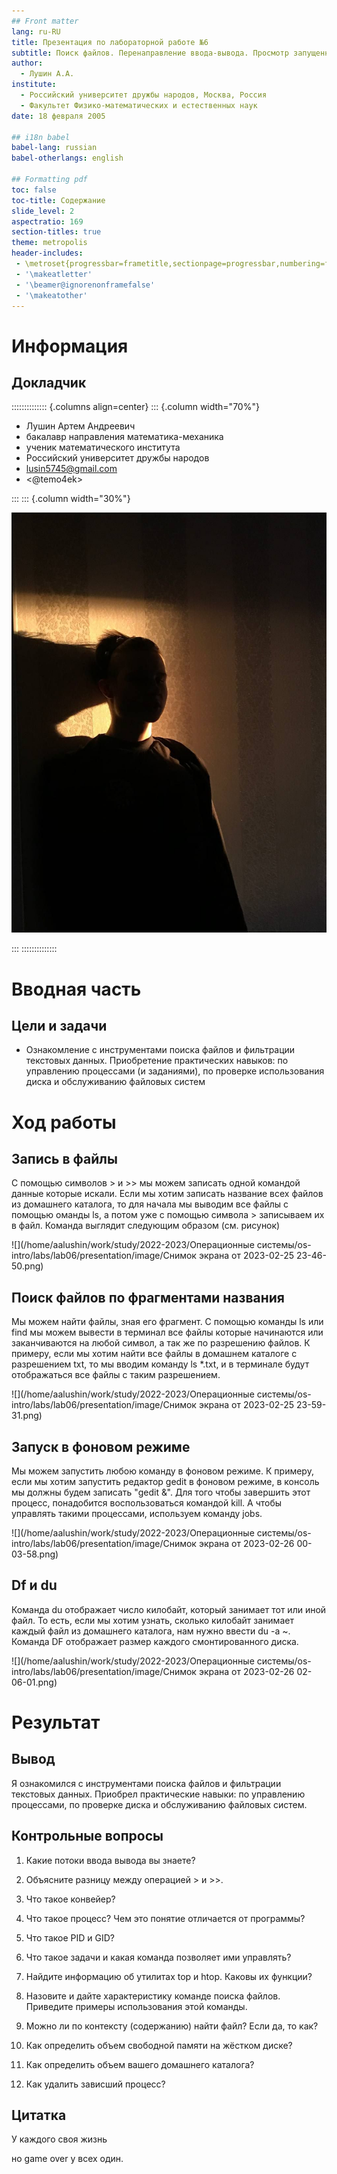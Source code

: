 ```yaml
---
## Front matter
lang: ru-RU
title: Презентация по лабораторной работе №6
subtitle: Поиск файлов. Перенаправление ввода-вывода. Просмотр запущенных процессов
author:
  - Лушин А.А.
institute:
  - Российский университет дружбы народов, Москва, Россия
  - Факультет Физико-математических и естественных наук
date: 18 февраля 2005

## i18n babel
babel-lang: russian
babel-otherlangs: english

## Formatting pdf
toc: false
toc-title: Содержание
slide_level: 2
aspectratio: 169
section-titles: true
theme: metropolis
header-includes:
 - \metroset{progressbar=frametitle,sectionpage=progressbar,numbering=fraction}
 - '\makeatletter'
 - '\beamer@ignorenonframefalse'
 - '\makeatother'
---
```


# Информация

## Докладчик

:::::::::::::: {.columns align=center}
::: {.column width="70%"}

   * Лушин Артем Андреевич
  * бакалавр направления математика-механика
  * ученик математического института
  * Российский университет дружбы народов
  * [lusin5745@gmail.com](lusin5745@gmail.com)
  * <@temo4ek>

:::
::: {.column width="30%"}

![](./image/mee.jpeg)

:::
::::::::::::::

# Вводная часть

## Цели и задачи

- Ознакомление с инструментами поиска файлов и фильтрации текстовых данных.
Приобретение практических навыков: по управлению процессами (и заданиями), по
проверке использования диска и обслуживанию файловых систем

# Ход работы

## Запись в файлы

С помощью символов > и >> мы можем записать одной командой данные которые искали. Если мы хотим записать название всех файлов из домашнего каталога, то для начала мы выводим все файлы с помощью оманды ls, а потом уже с помощью символа > записываем их в файл. Команда выглядит следующим образом (см. рисунок)

![](/home/aalushin/work/study/2022-2023/Операционные системы/os-intro/labs/lab06/presentation/image/Снимок экрана от 2023-02-25 23-46-50.png)

## Поиск файлов по фрагментами названия

Мы можем найти файлы, зная его фрагмент. С помощью команды ls или find мы можем вывести в терминал все файлы которые начинаются или заканчиваются на любой символ, а так же по разрешению файлов. К примеру, если мы хотим найти все файлы в домашнем каталоге с разрешением txt, то мы вводим команду ls *.txt, и в терминале будут отображаться все файлы с таким разрешением.

![](/home/aalushin/work/study/2022-2023/Операционные системы/os-intro/labs/lab06/presentation/image/Снимок экрана от 2023-02-25 23-59-31.png)

## Запуск в фоновом режиме

Мы можем запустить любою команду в фоновом режиме. К примеру, если мы хотим запустить редактор gedit в фоновом режиме, в консоль мы должны будем записать "gedit &". Для того чтобы завершить этот процесс, понадобится воспользоваться командой kill. А чтобы управлять такими процессами, используем команду jobs.

![](/home/aalushin/work/study/2022-2023/Операционные системы/os-intro/labs/lab06/presentation/image/Снимок экрана от 2023-02-26 00-03-58.png)

## Df и du

Команда du отображает число килобайт, который занимает тот или иной файл. То есть, если мы хотим узнать, сколько килобайт занимает каждый файл из домашнего каталога, нам нужно ввести du -a ~. Команда DF отображает размер каждого смонтированного диска. 

![](/home/aalushin/work/study/2022-2023/Операционные системы/os-intro/labs/lab06/presentation/image/Снимок экрана от 2023-02-26 02-06-01.png)


# Результат

## Вывод 

Я ознакомился с инструментами поиска файлов и фильтрации текстовых данных. Приобрел практические навыки: по управлению процессами, по проверке диска и обслуживанию файловых систем.

## Контрольные вопросы

1. Какие потоки ввода вывода вы знаете?

2. Объясните разницу между операцией > и >>.

3. Что такое конвейер?

4. Что такое процесс? Чем это понятие отличается от программы?

5. Что такое PID и GID?

6. Что такое задачи и какая команда позволяет ими управлять?

7. Найдите информацию об утилитах top и htop. Каковы их функции?

8. Назовите и дайте характеристику команде поиска файлов. Приведите примеры использования этой команды.

9. Можно ли по контексту (содержанию) найти файл? Если да, то как?

10. Как определить объем свободной памяти на жёстком диске?

11. Как определить объем вашего домашнего каталога?

12. Как удалить зависший процесс?

## Цитатка

У каждого своя жизнь

но game over у всех один.







